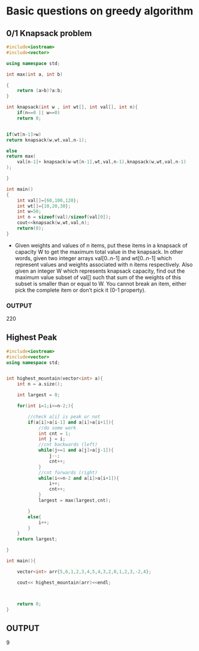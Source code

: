 # Basic questions on greedy algorithm

## 0/1 Knapsack problem

```CPP
#include<iostream>
#include<vector>

using namespace std;

int max(int a, int b)

{
    return (a>b)?a:b;
}

int knapsack(int w , int wt[], int val[], int n){
    if(n==0 || w==0)
    return 0;


if(wt[n-1]>w)
return knapsack(w,wt,val,n-1);

else
return max(
    val[n-1]+ knapsack(w-wt[n-1],wt,val,n-1),knapsack(w,wt,val,n-1)
);

}

int main()
{
    int val[]={60,100,120};
    int wt[]={10,20,30};
    int w=50;
    int n = sizeof(val)/sizeof(val[0]);
    cout<<knapsack(w,wt,val,n);
    return(0);
}

```
- Given weights and values of n items, put these items in a knapsack of capacity W to get the maximum total value in the knapsack. In other words, given two integer arrays val[0..n-1] and wt[0..n-1] which represent values and weights associated with n items respectively. Also given an integer W which represents knapsack capacity, find out the maximum value subset of val[] such that sum of the weights of this subset is smaller than or equal to W. You cannot break an item, either pick the complete item or don’t pick it (0-1 property).


### OUTPUT
220


## Highest Peak

```CPP
#include<iostream>
#include<vector>
using namespace std;


int highest_mountain(vector<int> a){
	int n = a.size();

	int largest = 0;

	for(int i=1;i<=n-2;){

		//check a[i] is peak or not
		if(a[i]>a[i-1] and a[i]>a[i+1]){
			//do some work
			int cnt = 1;
			int j = i;
			//cnt backwards (left)
			while(j>=1 and a[j]>a[j-1]){
				j--;
				cnt++;
			}
			//cnt forwards (right)
			while(i<=n-2 and a[i]>a[i+1]){
				i++;
				cnt++;
			}
			largest = max(largest,cnt);

		}
		else{
			i++;
		}
	}
	return largest;

}

int main(){

	vector<int> arr{5,6,1,2,3,4,5,4,3,2,0,1,2,3,-2,4};

	cout<< highest_mountain(arr)<<endl;



	return 0;
}

```

## OUTPUT
9